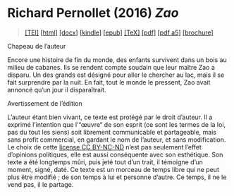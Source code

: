 # Richard Pernollet (2016)  <em>Zao</em> 

>  <a target="_blank" title="Source XML/TEI" class="mime48 tei" href="https://hurlus.github.io/tei/pernollet2016_zao.xml">[TEI]</a>  <a target="_blank" title="HTML une page" class="mime48 html" href="https://hurlus.github.io/pernollet2016_zao/pernollet2016_zao.html">[html]</a>  <a target="_blank" title="Bureautique (LibreOffice, MS.Word)" class="mime48 docx" href="https://hurlus.github.io/pernollet2016_zao/pernollet2016_zao.docx">[docx]</a>  <a target="_blank" title="Amazon.kindle" class="mime48 mobi" href="https://hurlus.github.io/pernollet2016_zao/pernollet2016_zao.mobi">[kindle]</a>  <a target="_blank" title="EPUB, pour liseuses et téléphones" class="mime48 epub" href="https://hurlus.github.io/pernollet2016_zao/pernollet2016_zao.epub">[epub]</a>  <a target="_blank" title="LaTeX" class="mime48 tex" href="https://hurlus.github.io/pernollet2016_zao/pernollet2016_zao.tex">[TeX]</a>  <a target="_blank" title="PDF à imprimer, A4 2 colonnes" class="mime48 pdf" href="https://hurlus.github.io/pernollet2016_zao/pernollet2016_zao.pdf">[pdf]</a>  <a target="_blank" title="PDF à lire, A5 une colonne" class="mime48 a5" href="https://hurlus.github.io/pernollet2016_zao/pernollet2016_zao_a5.pdf">[pdf a5]</a>  <a target="_blank" title="Brochure à agrafer, pdf imposé pour imprimante recto/verso" class="mime48 brochure" href="https://hurlus.github.io/pernollet2016_zao/pernollet2016_zao_brochure.pdf">[brochure]</a> 



<article xmlns="http://www.w3.org/1999/xhtml">
  <p class="label">Chapeau de l’auteur</p>
  <p class="p noindent">Encore une histoire de fin du monde, des enfants survivent dans un bois au milieu de cabanes. Ils se rendent compte soudain que leur maître Zao a disparu. Un des grands est désigné pour aller le chercher au lac, mais il se fait surprendre par la nuit. En fait, tout le monde le pressent, Zao avait annoncé qu’un jour il disparaîtrait.</p>
  <p class="label">Avertissement de l’édition</p>
  <p class="p noindent">L’auteur étant bien vivant, ce texte est protégé par le droit d’auteur. Il a exprimé l’intention que l’“œuvre“ de son esprit (ce sont les termes de la loi, pas du tout les siens) soit librement communicable et partageable, mais sans profit commercial, en gardant le nom de l’auteur, et sans modification. Le choix de cette <a href="https://creativecommons.org/licenses/by-nc-nd/4.0/deed.fr">license CC BY-NC-ND</a> n’est pas seulement l’effet d’opinions politiques, elle est aussi conséquente avec son esthétique. Son texte a été longtemps mûri, puis jeté tout d’un trait, il témoigne d’un moment, signé, daté. Ce texte est un morceau de temps libre qui ne peut plus être modifié ; de son temps à lui et personne d’autre. Ce temps, il ne le vend pas, il le partage.</p>
  <section class="footnotes"/>
</article>
